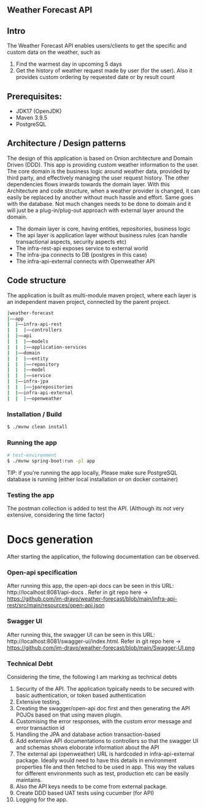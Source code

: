 ##  Weather Forecast API

## Intro
The Weather Forecast API enables users/clients to get the specific and custom data on the weather, such as
1) Find the warmest day in upcoming 5 days
2) Get the history of weather request made by user (for the user). Also it provides custom ordering by requested date or by result count


## Prerequisites:
- JDK17 (OpenJDK)
- Maven 3.9.5
- PostgreSQL


## Architecture / Design patterns

The design of this application is based on Onion architecture and Domain Driven (DDD). This app is providing custom weather information to the user. The core domain is the business logic around weather data, provided by third party, and effectively managing the user request history. The other dependencies flows inwards towards the domain layer. With this Architecture and code structure, when a weather provider is changed, it can easily be replaced by another without much hassle and effort. Same goes with the database. Not much changes needs to be done to domain and it will just be a plug-in/plug-out approach with external layer around the domain.

- The domain layer is core, having entities, repositories, business logic
- The api layer is application layer without business rules (can handle transactional aspects, security aspects etc)
- The infra-rest-api exposes service to external world
- The infra-jpa connects to DB (postgres in this case)
- The infra-api-external connects with Openweather API

## Code structure 

The application is built as multi-module maven project, where each layer is an independent maven project, connected by the parent project.

```bash
|weather-forecast
|——app
|  |——infra-api-rest
|  |  |——controllers
|  |——api
|  |  |——models
|  |  |——application-services
|  |——domain
|  |  |——entity
|  |  |——repository
|  |  |——model
|  |  |——service
|  |——infra-jpa
|  |  |——jparepositories
|  |——infra-api-external
|  |  |——openweather
```


### Installation / Build

```bash
$ ./mvnw clean install
```

### Running the app

```bash
# test-environment
$ ./mvnw spring-boot:run -pl app
```

TIP: if you're running the app locally, Please make sure PostgreSQL database is running (either local installation or on docker container)

### Testing the app

The postman collection is added to test the API. (Although its not very extensive, considering the time factor)


# Docs generation
After starting the application, the following documentation can be observed.

### Open-api specification
After running this app, the open-api docs can be seen in this URL: http://localhost:8081/api-docs . Refer in git repo here -> https://github.com/im-dravo/weather-forecast/blob/main/infra-api-rest/src/main/resources/open-api.json

### Swagger UI
After running this, the swagger UI can be seen in this URL: http://localhost:8081/swagger-ui/index.html. Refer in git repo here -> https://github.com/im-dravo/weather-forecast/blob/main/Swagger-UI.png


### Technical Debt
Considering the time, the following I am marking as technical debts
1. Security of the API. The application typically needs to be secured with basic authentication, or token based authentication
2. Extensive testing. 
3. Creating the swagger/open-api doc first and then generating the API POJOs based on that using maven plugin. 
4. Customising the error responses, with the custom error message and error transaction id
5. Handling the JPA and database action transaction-based
6. Add extensive API documentations to controllers so that the swagger UI and schemas shows eloborate information about the API
7. The external api (openweather) URL is hardcoded in infra-api-external package. Ideally would need to have this details in environment properties file and then fetched to be used in app. This way the values for different environments such as test, production etc can be easily maintains. 
8. Also the API keys needs to be come from external package.
9. Create DDD based UAT tests using cucumber (for API)
10. Logging for the app.
 

